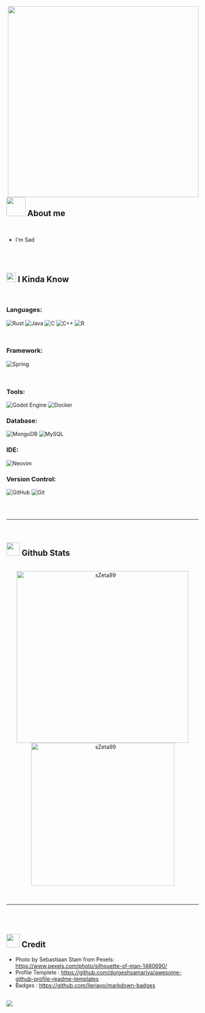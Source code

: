 <img align="right" src = "https://media.giphy.com/media/2zeji2UedvZzvIZ45N/giphy.gif" width = 500px>

## <img src = "https://media.giphy.com/media/3iyKHMIKg5VWG6qHUm/giphy.gif" width = 50px> **About me**



<br>

- I'm Sad

<br><br>

## <img src="https://media2.giphy.com/media/QssGEmpkyEOhBCb7e1/giphy.gif?cid=ecf05e47a0n3gi1bfqntqmob8g9aid1oyj2wr3ds3mg700bl&rid=giphy.gif" width ="25"><b> I Kinda Know</b>

<br>

<p align="center">

<h3 align="left">Languages:</h3>
<p align="left">

![Rust](https://img.shields.io/badge/rust-%23000000.svg?style=for-the-badge&logo=rust&logoColor=white) ![Java](https://img.shields.io/badge/java-%23ED8B00.svg?style=for-the-badge&logo=java&logoColor=white) ![C](https://img.shields.io/badge/c-%2300599C.svg?style=for-the-badge&logo=c&logoColor=white) ![C++](https://img.shields.io/badge/c++-%2300599C.svg?style=for-the-badge&logo=c%2B%2B&logoColor=white) ![R](https://img.shields.io/badge/r-%235091CD.svg?style=for-the-badge&logo=r&logoColor=white)

</p>
<br>
<h3 align="left">Framework:</h3>
<p align="left">

![Spring](https://img.shields.io/badge/spring-%236DB33F.svg?style=for-the-badge&logo=spring&logoColor=white) 

</p>
<br>
<h3 align="left">Tools:</h3>
<p align="left">

![Godot Engine](https://img.shields.io/badge/GODOT-%23FFFFFF.svg?style=for-the-badge&logo=godot-engine)  ![Docker](https://img.shields.io/badge/docker-%230db7ed.svg?style=for-the-badge&logo=docker&logoColor=white)

</p>
<h3 align="left">Database:</h3>
<p align="left">

![MongoDB](https://img.shields.io/badge/MongoDB-%234ea94b.svg?style=for-the-badge&logo=mongodb&logoColor=white) ![MySQL](https://img.shields.io/badge/mysql-%2300f.svg?style=for-the-badge&logo=mysql&logoColor=white)

</p>

<h3 align="left">IDE:</h3>
<p align="left">

![Neovim](https://img.shields.io/badge/NeoVim-%2357A143.svg?&style=for-the-badge&logo=neovim&logoColor=white)

</p>

<h3 align="left">Version Control:</h3>
<p align="left">

![GitHub](https://img.shields.io/badge/github-%23121011.svg?style=for-the-badge&logo=github&logoColor=white) ![Git](https://img.shields.io/badge/git-%23F05033.svg?style=for-the-badge&logo=git&logoColor=white)

</p>
<br>
<br>

---

<br>

## <img src="https://media.giphy.com/media/iY8CRBdQXODJSCERIr/giphy.gif" width="35"><b> Github Stats </b>

<br>

<div align="center">

<a href="https://github.com/sZeta99/">
  <img src="https://github-readme-stats.vercel.app/api?username=sZeta99&include_all_commits=true&count_private=true&show_icons=true&line_height=20&title_color=7A7ADB&icon_color=2234AE&text_color=D3D3D3&bg_color=0,000000,130F40" width="450"  alt="sZeta99" />
  <img src="https://github-readme-stats.vercel.app/api/top-langs?username=sZeta99&show_icons=true&locale=en&layout=compact&line_height=20&title_color=7A7ADB&icon_color=2234AE&text_color=D3D3D3&bg_color=0,000000,130F40" width="375"  alt="sZeta99"/>

</a>
</div>
<br>
<br>

---

<br>
<!--
<div align="left">

## <img src="https://media.giphy.com/media/iQrDORShLPiqQ/giphy.gif" width="35"><b> Snake </b>

<br>

</div>

<div align="left">
  <a href="https://github.com/sZeta99/">
  <img  src="https://github.com/1999AZZAR/1999AZZAR/blob/main/resources/img/grid-snake.svg"
       alt="snake" /></a>
</div>

<br>
<br>
-->


<br>


## <img src="https://media.giphy.com/media/9eL2nce03h5WgtDcX5/giphy.gif" width="35"><b> Credit </b>

- Photo by Sebastiaan Stam from Pexels: https://www.pexels.com/photo/silhouette-of-man-1480690/
- Profile Templete : https://github.com/durgeshsamariya/awesome-github-profile-readme-templates
- Badges : https://github.com/Ileriayo/markdown-badges

<br>
<img src="https://user-images.githubusercontent.com/73097560/115834477-dbab4500-a447-11eb-908a-139a6edaec5c.gif">


<br>
<br>
<br>
